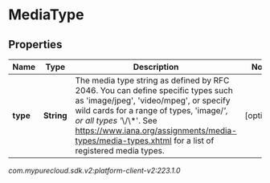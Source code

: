 # MediaType


## Properties

| Name | Type | Description | Notes |
| ------------ | ------------- | ------------- | ------------- |
| **type** | **String** | The media type string as defined by RFC 2046. You can define specific types such as 'image/jpeg', 'video/mpeg', or specify wild cards for a range of types, 'image/*', or all types '*\\/\\*'. See https://www.iana.org/assignments/media-types/media-types.xhtml for a list of registered media types. |  [optional] |




_com.mypurecloud.sdk.v2:platform-client-v2:223.1.0_
